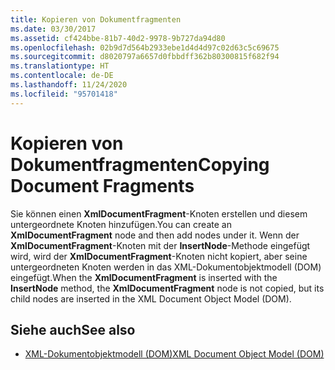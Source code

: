 ```yaml
---
title: Kopieren von Dokumentfragmenten
ms.date: 03/30/2017
ms.assetid: cf424bbe-81b7-40d2-9978-9b727da94d80
ms.openlocfilehash: 02b9d7d564b2933ebe1d4d4d97c02d63c5c69675
ms.sourcegitcommit: d8020797a6657d0fbbdff362b80300815f682f94
ms.translationtype: HT
ms.contentlocale: de-DE
ms.lasthandoff: 11/24/2020
ms.locfileid: "95701418"
---
```

# <a name="copying-document-fragments"></a><span data-ttu-id="64581-102">Kopieren von Dokumentfragmenten</span><span class="sxs-lookup"><span data-stu-id="64581-102">Copying Document Fragments</span></span>

<span data-ttu-id="64581-103">Sie können einen **XmlDocumentFragment**-Knoten erstellen und diesem untergeordnete Knoten hinzufügen.</span><span class="sxs-lookup"><span data-stu-id="64581-103">You can create an **XmlDocumentFragment** node and then add nodes under it.</span></span> <span data-ttu-id="64581-104">Wenn der **XmlDocumentFragment**-Knoten mit der **InsertNode**-Methode eingefügt wird, wird der **XmlDocumentFragment**-Knoten nicht kopiert, aber seine untergeordneten Knoten werden in das XML-Dokumentobjektmodell (DOM) eingefügt.</span><span class="sxs-lookup"><span data-stu-id="64581-104">When the **XmlDocumentFragment** is inserted with the **InsertNode** method, the **XmlDocumentFragment** node is not copied, but its child nodes are inserted in the XML Document Object Model (DOM).</span></span>  
  
## <a name="see-also"></a><span data-ttu-id="64581-105">Siehe auch</span><span class="sxs-lookup"><span data-stu-id="64581-105">See also</span></span>

- [<span data-ttu-id="64581-106">XML-Dokumentobjektmodell (DOM)</span><span class="sxs-lookup"><span data-stu-id="64581-106">XML Document Object Model (DOM)</span></span>](xml-document-object-model-dom.md)
